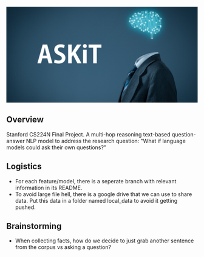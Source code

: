
![# ASKiT](./ASKiT_header.png)

## Overview

Stanford CS224N Final Project. A multi-hop reasoning text-based question-answer NLP model to address the research question: "What if language models could ask their own questions?"

## Logistics

 - For each feature/model, there is a seperate branch with relevant information in its README. 
 - To avoid large file hell, there is a google drive that we can use to share data. Put this data in a folder named local_data to avoid it getting pushed.
 
## Brainstorming

 - When collecting facts, how do we decide to just grab another sentence from the corpus vs asking a question?
